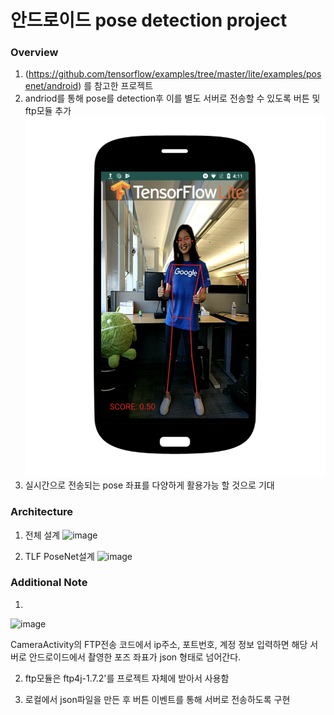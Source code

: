# 안드로이드 pose detection project
### Overview
1) (https://github.com/tensorflow/examples/tree/master/lite/examples/posenet/android) 를 참고한 프로젝트
2) andriod를 통해 pose를 detection후 이를 별도 서버로 전송할 수 있도록 버튼 및 ftp모듈 추가
![Demo Image](posenetimage.png)
3) 실시간으로 전송되는 pose 좌표를 다양하게 활용가능 할 것으로 기대

### Architecture


1) 전체 설계
 ![image](https://user-images.githubusercontent.com/41561652/94516669-47865000-0261-11eb-8df1-cf0f2aa2c9a4.png)

2) TLF PoseNet설계
![image](https://user-images.githubusercontent.com/41561652/94516749-7c92a280-0261-11eb-924b-fe52af27bc98.png)



### Additional Note

 1)
 ![image](https://user-images.githubusercontent.com/41561652/90605876-ed45a880-e239-11ea-9716-0e902fe48cf7.png)

CameraActivity의 FTP전송 코드에서 ip주소, 포트번호, 계정 정보 입력하면 해당 서버로 안드로이드에서 촬영한 포즈 좌표가 json 형태로 넘어간다.
 
  2) ftp모듈은 ftp4j-1.7.2'를 프로젝트 자체에 받아서 사용함
  
  3) 로컬에서 json파일을 만든 후 버튼 이벤트를 통해 서버로 전송하도록 구현

